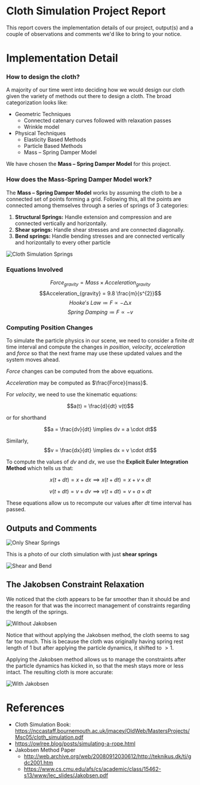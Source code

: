 # Cloth Simulation Project Report

This report covers the implementation details of our project, output(s) and a couple of observations and comments we'd like to bring to your notice.

# Implementation Detail

<h3>How to design the cloth?</h3>

A majority of our time went into deciding how we would design our cloth given the variety of methods out there to design a cloth.  The broad categorization looks like:

 - Geometric Techniques
	 - Connected catenary curves followed with relaxation passes
	 - Wrinkle model
 - Physical Techniques
	 - Elasticity Based Methods
	 - Particle Based Methods
	 - Mass – Spring Damper Model

We have chosen the **Mass – Spring Damper Model** for this project.

<h3>How does the Mass-Spring Damper Model work?</h3>

The **Mass – Spring Damper Model** works by assuming the cloth to be a connected set of points forming a grid. Following this, all the points are connected among themselves through a series of springs of $3$ categories:

 1. **Structural Springs:** Handle extension and compression and are connected vertically and horizontally.
 2. **Shear springs:** Handle shear stresses and are connected diagonally.
 3. **Bend springs:** Handle bending stresses and are connected vertically and horizontally to every other particle

![Cloth Simulation Springs](https://www.researchgate.net/profile/Min-Sang-Kim/publication/327513476/figure/fig1/AS:677014595981315@1538424266958/Three-types-of-basic-springs-for-cloth-simulation.png)

<h3>Equations Involved</h3>

$$Force_{gravity}=Mass \times Acceleration_{gravity}$$
$$Acceleration_{gravity} = 9.8 \frac{m}{s^{2}}$$
$$Hooke's \ Law \coloneqq F \propto -\triangle x$$
$$Spring \ Damping \coloneqq F \propto -v$$

<h3>Computing Position Changes</h3>

To simulate the particle physics in our scene, we need to consider a finite $dt$ time interval and compute the changes in $position$, $velocity$, $acceleration$ and $force$ so that the next frame may use these updated values and the system moves ahead.

$Force$ changes can be computed from the above equations.

$Acceleration$ may be computed as $\frac{Force}{mass}$.

For $velocity$, we need to use the kinematic equations:

$$a(t) = \frac{d}{dt} v(t)$$

or for shorthand

$$a = \frac{dv}{dt} \implies dv = a \cdot dt$$

Similarly, $$v = \frac{dx}{dt} \implies dx = v \cdot dt$$

To compute the values of $dv$ and $dx$, we use the **Explicit Euler Integration Method** which tells us that:

$$x(t+dt) = x + dx \implies x(t+dt) = x + v \times dt$$

$$v(t+dt) = v + dv \implies v(t+dt) = v + a \times dt$$

These equations allow us to recompute our values after $dt$ time interval has passed.

## Outputs and Comments

![Only Shear Springs](https://raw.githubusercontent.com/rocka0/CG-Cloth-Simulation/main/images/running1.png)

This is a photo of our cloth simulation with just **shear springs**

![Shear and Bend](https://raw.githubusercontent.com/rocka0/CG-Cloth-Simulation/main/images/running2.png)

## The Jakobsen Constraint Relaxation

We noticed that the cloth appears to be far smoother than it should be and the reason for that was the incorrect management of constraints regarding the length of the springs.

![Without Jakobsen](https://raw.githubusercontent.com/rocka0/CG-Cloth-Simulation/main/images/withoutJakobsen.png)

Notice that without applying the Jakobsen method, the cloth seems to sag far too much. This is because the cloth was originally having spring rest length of $1$ but after applying the particle dynamics, it shifted to $\gt 1$.

Applying the Jakobsen method allows us to manage the constraints after the particle dynamics has kicked in, so that the mesh stays more or less intact. The resulting cloth is more accurate:

![With Jakobsen](https://raw.githubusercontent.com/rocka0/CG-Cloth-Simulation/main/images/withJakobsen.png)

# References

 - Cloth Simulation Book: https://nccastaff.bournemouth.ac.uk/jmacey/OldWeb/MastersProjects/Msc05/cloth_simulation.pdf
 - https://owlree.blog/posts/simulating-a-rope.html
 - Jakobsen Method Paper
 	- http://web.archive.org/web/20080912030612/http://teknikus.dk/tj/gdc2001.htm
	- https://www.cs.cmu.edu/afs/cs/academic/class/15462-s13/www/lec_slides/Jakobsen.pdf



